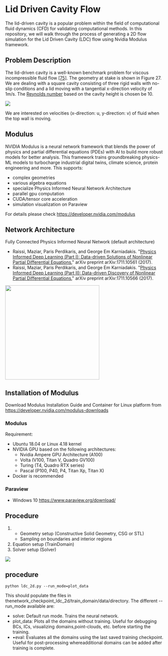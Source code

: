 # Lid Driven Cavity Flow

The lid-driven cavity is a popular problem within the field of computational fluid dynamics (CFD) for validating computational methods. In this repository, we will walk through the process of generating a 2D flow simulation for the Lid Driven Cavity (LDC) flow using Nvidia Modulus framework.

## Problem Description

The lid-driven cavity is a well-known benchmark problem for viscous incompressible fluid flow [[75]](https://www.sciencedirect.com/book/9781856176354/the-finite-element-method-for-fluid-dynamics). The geometry at stake is shown in Figure 27. We are dealing with a square cavity consisting of three rigid walls with no-slip conditions and a lid moving with a tangential x-direction velocity of 1m/s. The [Reynolds number](https://en.wikipedia.org/wiki/Reynolds_number) based on the cavity height is chosen be 10.

<img src="pictures/lidrivencavity.PNG"  align='center'/>

We are interested on velocities (x-direction: u, y-direction: v) of fluid when the top wall is moving. 

## Modulus 
NVIDIA Modulus is a neural network framework that blends the power of physics and partial differential equations (PDEs) with AI to build more robust models for better analysis. This framework trains groundbreaking physics-ML models to turbocharge industrial digital twins, climate science, protein engineering and more. This supports:
- complex geometries
- various algebra equations
- specialize Physics Informed Neural Network Architecture
- parallel gpu computation
- CUDA/tensor core acceleration
- simulation visualization on Paraview

For details please check https://developer.nvidia.com/modulus


 ## Network Architecture
Fully Connected Physics Informed Neural Network (default architecture)
- Raissi, Maziar, Paris Perdikaris, and George Em Karniadakis. "[Physics Informed Deep Learning (Part I): Data-driven Solutions of Nonlinear Partial Differential Equations.](https://www.sciencedirect.com/science/article/pii/S0021999118307125)" arXiv preprint arXiv:1711.10561 (2017).
- Raissi, Maziar, Paris Perdikaris, and George Em Karniadakis. "[Physics Informed Deep Learning (Part II): Data-driven Discovery of Nonlinear Partial Differential Equations.](https://arxiv.org/abs/1711.10566)" arXiv preprint arXiv:1711.10566 (2017).
<img src="D:\AI/PINN.PNG"  align='center' height='300px'/>

## Installation of Modulus
Download Modulus Installation Guide and Container for Linux platform from https://developer.nvidia.com/modulus-downloads

### Modulus
Requirement: 
- Ubuntu 18.04 or Linux 4.18 kernel
- NVIDIA GPU based on the following architectures:
   - Nvidia Ampere GPU Architecture (A100)
   - Volta (V100, Titan V, Quadro GV100)
   - Turing (T4, Quadro RTX series)
   - Pascal (P100, P40, P4, Titan Xp, Titan X)
- Docker is recommended


### Paraview
- Windows 10
https://www.paraview.org/download/

## Procedure
1. - Geometry setup (Constructive Solid Geometry, CSG or STL)
   - Sampling on boundaries and interior regions
2. Equation setup (TrainDomain)
3. Solver setup (Solver)

<img src="D:\AI/Methodology.PNG"  align='center'/>

## procedure
```
python ldc_2d.py --run_mode=plot_data
```     

 This should populate the files in thenetwork_checkpoint_ldc_2d/train_domain/data/directory. The different --run_mode available are:
 - solve: Default run mode. Trains the neural network.
 - plot_data:  Plots all the domains without training.  Useful for debugging BCs, ICs, visualizing domains,point-clouds, etc. before starting the training.
 - •eval: Evaluates all the domains using the last saved training checkpoint. Useful for post-processing whereadditional domains can be added after training is complete.
